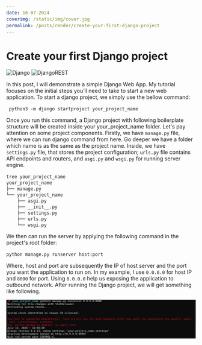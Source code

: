 ```yaml
---
date: 16-07-2024
coverimg: /static/img/cover.jpg
permalink: /posts/render/create-your-first-django-project
---
```


# Create your first Django project  

![Django](https://img.shields.io/badge/django-%23092E20.svg?style=for-the-badge&logo=django&logoColor=white)
![DjangoREST](https://img.shields.io/badge/DJANGO-REST-ff1709?style=for-the-badge&logo=django&logoColor=white&color=ff1709&labelColor=gray)

In this post, I will demonstrate a simple Django Web App. My tutorial focuses on the initial steps you’ll need to take to start a new web application. To start a django project, we simply use the bellow command:

```shell
 python3 -m django startproject your_project_name
```

Once you run this command, a Django project with following boilerplate structure will be created inside your your_project_name folder. Let's pay attention on some project components. Firstly, we have `manage.py` file, where we can run django command from here. Go deeper we have a folder which name is as the same as the project name. Inside, we have `settings.py` file, that stores the project configuration; `urls.py` file contains API endpoints and routers, and `asgi.py` and `wsgi.py` for running server engine.

```shell
tree your_project_name
your_project_name
├── manage.py
└── your_project_name
    ├── asgi.py
    ├── __init__.py
    ├── settings.py
    ├── urls.py
    └── wsgi.py
```

We then can run the server by applying the following command in the project's root folder:

```shell
python manage.py runserver host:port
```

Where, host and port are subsequently the IP of host server and the port you want the application to run on. In my example, I use `0.0.0.0` for host IP and `8000` for port. Using `0.0.0.0` help us exposing the application to outbound network. After running the Django project, we will get something like following.

![runserver output](/static/img/create-your-first-django-project/create-your-first-django-project-1.png)
